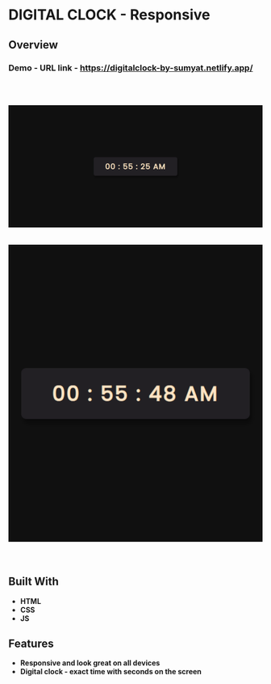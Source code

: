 # DIGITAL CLOCK - Responsive

## Overview

  <h3>   Demo - URL link -
    <a href="https://digitalclock-by-sumyat.netlify.app/">
    https://digitalclock-by-sumyat.netlify.app/
    </a>
  </h3>

<br/>
<br/>

![](Demo/large-screen.png)
<br/>
<br/>

<div align="center">
<img src="Demo/small-screen.png" width="600">
</div>

<br/>
<br/>

## Built With

- **HTML**
- **CSS**
- **JS**

## Features

- **Responsive and look great on all devices**
- **Digital clock - exact time with seconds on the screen**
